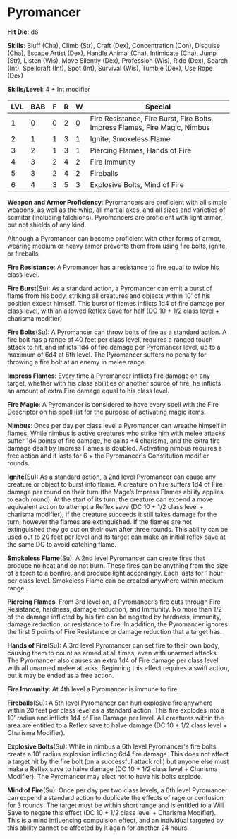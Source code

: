 # Pyromancer

**Hit Die**: d6

**Skills**: Bluff (Cha), Climb (Str), Craft (Dex), Concentration (Con), Disguise (Cha), Escape Artist (Dex), Handle Animal (Cha), Intimidate (Cha), Jump (Str), Listen (Wis), Move Silently (Dex), Profession (Wis), Ride (Dex), Search (Int), Spellcraft (Int), Spot (Int), Survival (Wis), Tumble (Dex), Use Rope (Dex)

**Skills/Level**: 4 + Int modifier

LVL | BAB | F | R | W | Special 
--- | --- | - | - | - | ------- 
1   | 0   | 0 | 2 | 0 | Fire Resistance, Fire Burst, Fire Bolts, Impress Flames, Fire Magic, Nimbus
2   | 1   | 1 | 3 | 1 | Ignite, Smokeless Flame
3   | 2   | 1 | 3 | 1 | Piercing Flames, Hands of Fire
4   | 3   | 2 | 4 | 2 | Fire Immunity
5   | 3   | 2 | 4 | 2 | Fireballs
6   | 4   | 3 | 5 | 3 | Explosive Bolts, Mind of Fire

**Weapon and Armor Proficiency**: Pyromancers are proficient with all simple weapons, as well as the whip, all martial axes, and all sizes and varieties of scimitar (including falchions). Pyromancers are proficient with light armor, but not shields of any kind.

Although a Pyromancer can become proficient with other forms of armor, wearing medium or heavy armor prevents them from using fire bolts, ignite, or fireballs.

**Fire Resistance**: A Pyromancer has a resistance to fire equal to twice his class level.

**Fire Burst**(Su): As a standard action, a Pyromancer can emit a burst of flame from his body, striking all creatures and objects within 10’ of his position except himself. This burst of flames inflicts 1d4 of fire damage per class level, with an allowed Reflex Save for half (DC 10 + 1/2 class level + charisma modifier)

**Fire Bolts**(Su): A Pyromancer can throw bolts of fire as a standard action. A fire bolt has a range of 40 feet per class level, requires a ranged touch attack to hit, and inflicts 1d4 of fire damage per Pyromancer level, up to a maximum of 6d4 at 6th level. The Pyromancer suffers no penalty for throwing a fire bolt at an enemy in melee range.

**Impress Flames**: Every time a Pyromancer inflicts fire damage on any target, whether with his class abilities or another source of fire, he inflicts an amount of extra Fire damage equal to his class level.

**Fire Magic**: A Pyromancer is considered to have every spell with the Fire Descriptor on his spell list for the purpose of activating magic items.

**Nimbus**: Once per day per class level a Pyromancer can wreathe himself in flames. While nimbus is active creatures who strike him with melee attacks suffer 1d4 points of fire damage, he gains +4 charisma, and the extra fire damage dealt by Impress Flames is doubled. Activating nimbus requires a free action and it lasts for 6 + the Pyromancer's Constitution modifier rounds.

**Ignite**(Su): As a standard action, a 2nd level Pyromancer can cause any creature or object to burst into flame. A creature on fire suffers 1d4 of Fire damage per round on their turn (the Mage’s Impress Flames ability applies to each round). At the start of its turn, the creature can expend a move equivalent action to attempt a Reflex save (DC 10 + 1/2 class level + charisma modifier), if the creature succeeds it still takes damage for the turn, however the flames are extinguished. If the flames are not extinguished they go out on their own after three rounds. This ability can be used out to 20 feet per level and its target can make an initial reflex save at the same DC to avoid catching flame.

**Smokeless Flame**(Su): A 2nd level Pyromancer can create fires that produce no heat and do not burn. These fires can be anything from the size of a torch to a bonfire, and produce light accordingly. Each lasts for 1 hour per class level. Smokeless Flame can be created anywhere within medium range.

**Piercing Flames**: From 3rd level on, a Pyromancer’s fire cuts through Fire Resistance, hardness, damage reduction, and Immunity. No more than 1/2 of the damage inflicted by his fire can be negated by hardness, immunity, damage reduction, or resistance to fire. In addition, the Pyromancer ignores the first 5 points of Fire Resistance or damage reduction that a target has.

**Hands of Fire**(Su): A 3rd level Pyromancer can set fire to their own body, causing them to count as armed at all times, even with unarmed attacks. The Pyromancer also causes an extra 1d4 of Fire damage per class level with all unarmed melee attacks. Beginning this effect requires a swift action, but it may be ended as a free action.

**Fire Immunity**: At 4th level a Pyromancer is immune to fire.

**Fireballs**(Su): A 5th level Pyromancer can hurl explosive fire anywhere within 20 feet per class level as a standard action. This fire explodes into a 10’ radius and inflicts 1d4 of Fire Damage per level. All creatures within the area are entitled to a Reflex save to halve damage (DC 10 + 1/2 class level + Charisma Modifier). 

**Explosive Bolts**(Su): While in nimbus a 6th level Pyromancer's fire bolts create a 10' radius explosion inflicting 6d4 fire damage. This does not affect a target hit by the fire bolt (on a successful attack roll) but anyone else must make a Reflex save to halve damage (DC 10 + 1/2 class level + Charisma Modifier). The Pyromancer may elect not to have his bolts explode.

**Mind of Fire**(Su): Once per day per two class levels, a 6th level Pyromancer can expend a standard action to duplicate the effects of rage or confusion for 3 rounds. The target must be within short range and is entitled to a Will Save to negate this effect (DC 10 + 1/2 class level + Charisma Modifier). This is a mind influencing compulsion effect, and an individual targeted by this ability cannot be affected by it again for another 24 hours.